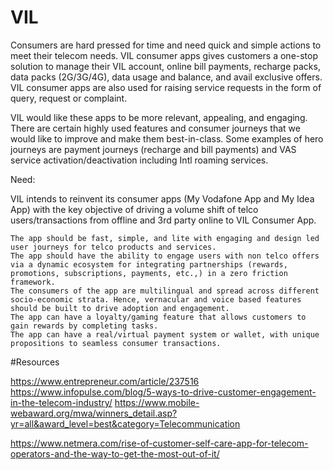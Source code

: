 # VIL

Consumers are hard pressed for time and need quick and simple actions to meet their telecom needs. VIL consumer apps gives customers a one-stop solution to manage their VIL account, online bill payments, recharge packs, data packs (2G/3G/4G), data usage and balance, and avail exclusive offers. VIL consumer apps are also used for raising service requests in the form of query, request or complaint.

VIL would like these apps to be more relevant, appealing, and engaging. There are certain highly used features and consumer journeys that we would like to improve and make them best-in-class. Some examples of hero journeys are payment journeys (recharge and bill payments) and VAS service activation/deactivation including Intl roaming services.

Need:

VIL intends to reinvent its consumer apps (My Vodafone App and My Idea App) with the key objective of driving a volume shift of telco users/transactions from offline and 3rd party online to VIL Consumer App.

    The app should be fast, simple, and lite with engaging and design led user journeys for telco products and services.
    The app should have the ability to engage users with non telco offers via a dynamic ecosystem for integrating partnerships (rewards, promotions, subscriptions, payments, etc.,) in a zero friction framework.
    The consumers of the app are multilingual and spread across different socio-economic strata. Hence, vernacular and voice based features should be built to drive adoption and engagement.
    The app can have a loyalty/gaming feature that allows customers to gain rewards by completing tasks.
    The app can have a real/virtual payment system or wallet, with unique propositions to seamless consumer transactions.

#Resources

https://www.entrepreneur.com/article/237516
https://www.infopulse.com/blog/5-ways-to-drive-customer-engagement-in-the-telecom-industry/
https://www.mobile-webaward.org/mwa/winners_detail.asp?yr=all&award_level=best&category=Telecommunication

https://www.netmera.com/rise-of-customer-self-care-app-for-telecom-operators-and-the-way-to-get-the-most-out-of-it/

